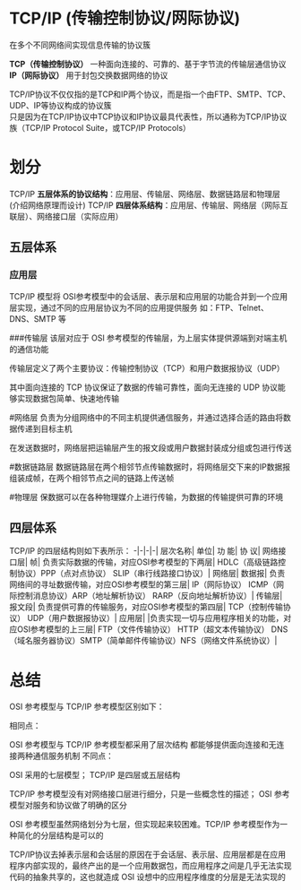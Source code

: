 # TCP/IP (传输控制协议/网际协议)
在多个不同网络间实现信息传输的协议簇  

**TCP（传输控制协议）** 一种面向连接的、可靠的、基于字节流的传输层通信协议   
**IP（网际协议）** 用于封包交换数据网络的协议  

TCP/IP协议不仅仅指的是TCP和IP两个协议，而是指一个由FTP、SMTP、TCP、UDP、IP等协议构成的协议簇    
只是因为在TCP/IP协议中TCP协议和IP协议最具代表性，所以通称为TCP/IP协议族（TCP/IP Protocol Suite，或TCP/IP Protocols）

# 划分
TCP/IP **五层体系的协议结构**：应用层、传输层、网络层、数据链路层和物理层 (介绍网络原理而设计)
TCP/IP **四层体系结构**：应用层、传输层、网络层（网际互联层）、网络接口层（实际应用）
## 五层体系
### 应用层
TCP/IP 模型将 OSI参考模型中的会话层、表示层和应用层的功能合并到一个应用层实现，通过不同的应用层协议为不同的应用提供服务
如：FTP、Telnet、DNS、SMTP 等

###传输层
该层对应于 OSI 参考模型的传输层，为上层实体提供源端到对端主机的通信功能

传输层定义了两个主要协议：传输控制协议（TCP）和用户数据报协议（UDP）

其中面向连接的 TCP 协议保证了数据的传输可靠性，面向无连接的 UDP 协议能够实现数据包简单、快速地传输

#网络层
负责为分组网络中的不同主机提供通信服务，并通过选择合适的路由将数据传递到目标主机

在发送数据时，网络层把运输层产生的报文段或用户数据封装成分组或包进行传送

#数据链路层
数据链路层在两个相邻节点传输数据时，将网络层交下来的IP数据报组装成帧，在两个相邻节点之间的链路上传送帧

#物理层
保数据可以在各种物理媒介上进行传输，为数据的传输提供可靠的环境

## 四层体系
TCP/IP 的四层结构则如下表所示：
-|-|-|-|
层次名称|	单位|	功 能|	协 议|
网络接口层|	帧|	负责实际数据的传输，对应OSI参考模型的下两层|	HDLC（高级链路控制协议）PPP（点对点协议） SLIP（串行线路接口协议）|
网络层|	数据报|	负责网络间的寻址数据传输，对应OSI参考模型的第三层|	IP（网际协议） ICMP（网际控制消息协议）ARP（地址解析协议） RARP（反向地址解析协议）|
传输层|	报文段|	负责提供可靠的传输服务，对应OSI参考模型的第四层|	TCP（控制传输协议） UDP（用户数据报协议）|
应用层|		|负责实现一切与应用程序相关的功能，对应OSI参考模型的上三层|	FTP（文件传输协议） HTTP（超文本传输协议） DNS（域名服务器协议）SMTP（简单邮件传输协议）NFS（网络文件系统协议）|

# 总结
OSI 参考模型与 TCP/IP 参考模型区别如下：

相同点：

OSI 参考模型与 TCP/IP 参考模型都采用了层次结构
都能够提供面向连接和无连接两种通信服务机制
不同点：

OSI 采用的七层模型； TCP/IP 是四层或五层结构

TCP/IP 参考模型没有对网络接口层进行细分，只是一些概念性的描述； OSI 参考模型对服务和协议做了明确的区分

OSI 参考模型虽然网络划分为七层，但实现起来较困难。TCP/IP 参考模型作为一种简化的分层结构是可以的

TCP/IP协议去掉表示层和会话层的原因在于会话层、表示层、应用层都是在应用程序内部实现的，最终产出的是一个应用数据包，而应用程序之间是几乎无法实现代码的抽象共享的，这也就造成 OSI 设想中的应用程序维度的分层是无法实现的